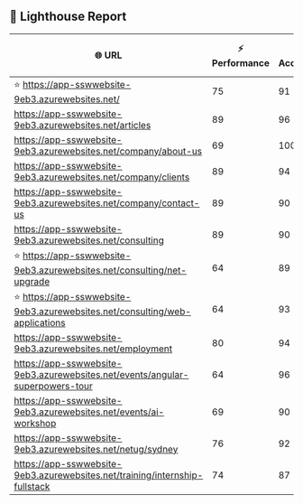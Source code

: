 ## 🚀 Lighthouse Report

| 🌐 URL | ⚡ Performance | ♿ Accessibility | ✅ Best Practices | 🔍 SEO | 📦 Bundle Size | 🗑️ Unused Bundle |
| --- | ----------- | ------------- | -------------- | --- | ---------------- | ---------------- |
| ⭐ https://app-sswwebsite-9eb3.azurewebsites.net/ | 75 | 91 | 78 | 100 | 5.22 MB | 2.25 MB |
| https://app-sswwebsite-9eb3.azurewebsites.net/articles | 89 | 96 | 78 | 92 | 4.21 MB | 2.06 MB |
| https://app-sswwebsite-9eb3.azurewebsites.net/company/about-us | 69 | 100 | 78 | 100 | 4.10 MB | 2.01 MB |
| https://app-sswwebsite-9eb3.azurewebsites.net/company/clients | 89 | 94 | 78 | 100 | 4.50 MB | 2.26 MB |
| https://app-sswwebsite-9eb3.azurewebsites.net/company/contact-us | 89 | 90 | 78 | 92 | 7.46 MB | 4.66 MB |
| https://app-sswwebsite-9eb3.azurewebsites.net/consulting | 89 | 90 | 74 | 100 | 5.22 MB | 2.25 MB |
| ⭐ https://app-sswwebsite-9eb3.azurewebsites.net/consulting/net-upgrade | 64 | 89 | 59 | 85 | 7.75 MB | 4.85 MB |
| ⭐ https://app-sswwebsite-9eb3.azurewebsites.net/consulting/web-applications | 64 | 93 | 59 | 85 | 7.73 MB | 4.81 MB |
| https://app-sswwebsite-9eb3.azurewebsites.net/employment | 80 | 94 | 78 | 100 | 4.36 MB | 2.03 MB |
| https://app-sswwebsite-9eb3.azurewebsites.net/events/angular-superpowers-tour | 64 | 96 | 70 | 100 | 7.49 MB | 4.70 MB |
| https://app-sswwebsite-9eb3.azurewebsites.net/events/ai-workshop | 69 | 90 | 70 | 92 | 7.49 MB | 4.70 MB |
| https://app-sswwebsite-9eb3.azurewebsites.net/netug/sydney | 76 | 92 | 78 | 92 | 4.58 MB | 2.26 MB |
| https://app-sswwebsite-9eb3.azurewebsites.net/training/internship-fullstack | 74 | 87 | 74 | 100 | 4.10 MB | 1.98 MB |